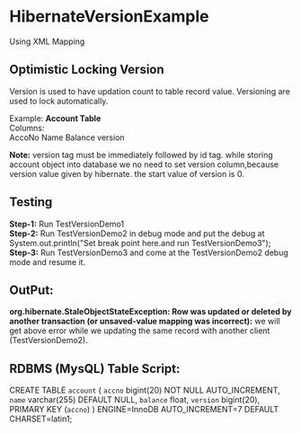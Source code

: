 # HibernateVersionExample
Using XML Mapping

Optimistic Locking Version
--------------------------
Version is used to have updation count to table record value.
Versioning are used to lock automatically.

Example:
<b>Account Table</b><br>
Columns:<br>
AccoNo
Name
Balance
version

<b>Note:</b> version tag must be immediately followed by id tag.
while storing account object into database we no need to set version column,because version value given by hibernate.
the start value of version is 0.

Testing
-------
<b>Step-1:</b> Run TestVersionDemo1 <br>
<b>Step-2:</b> Run TestVersionDemo2 in debug mode and put the debug at System.out.println("Set break point here.and run TestVersionDemo3");	<br>
<b>Step-3:</b> Run TestVersionDemo3 and come at the TestVersionDemo2 debug mode and resume it.

OutPut:
------
<b>org.hibernate.StaleObjectStateException: Row was updated or deleted by another transaction (or unsaved-value mapping was incorrect):</b>
we will get above error while we updating the same record with another client (TestVersionDemo2).

RDBMS (MysQL) Table Script:
---------------------------

CREATE TABLE `account` (
  `accno` bigint(20) NOT NULL AUTO_INCREMENT,
  `name` varchar(255) DEFAULT NULL,
  `balance` float,
  `version` bigint(20),
  PRIMARY KEY (`accno`)
) ENGINE=InnoDB AUTO_INCREMENT=7 DEFAULT CHARSET=latin1;


